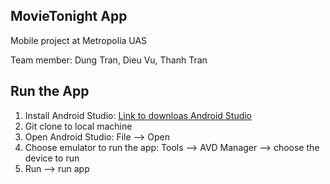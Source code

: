 ## MovieTonight App
Mobile project at Metropolia UAS

Team member: Dung Tran, Dieu Vu, Thanh Tran

## Run the App
1. Install Android Studio:
[Link to downloas Android Studio](https://developer.android.com/studio?gclid=Cj0KCQiA2af-BRDzARIsAIVQUOegnlm_V6W7UdtvmBmKbhlZcjJnPJeRJwOqNqZD-LK2bt-wXA7WuQoaAsAyEALw_wcB&gclsrc=aw.ds)
2. Git clone <repo> to local machine
3. Open Android Studio:
  File --> Open
4. Choose emulator to run the app:
  Tools --> AVD Manager --> choose the device to run
5. Run --> run app

